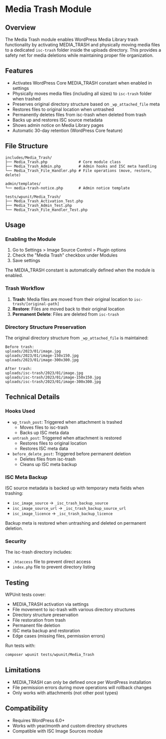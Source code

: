 # Media Trash Module

## Overview
The Media Trash module enables WordPress Media Library trash functionality by activating MEDIA_TRASH and physically moving media files to a dedicated `isc-trash` folder inside the uploads directory. This provides a safety net for media deletions while maintaining proper file organization.

## Features
- Activates WordPress Core MEDIA_TRASH constant when enabled in settings
- Physically moves media files (including all sizes) to `isc-trash` folder when trashed
- Preserves original directory structure based on `_wp_attached_file` meta
- Restores files to original location when untrashed
- Permanently deletes files from isc-trash when deleted from trash
- Backs up and restores ISC source metadata
- Shows admin notice on Media Library pages
- Automatic 30-day retention (WordPress Core feature)

## File Structure
```
includes/Media_Trash/
├── Media_Trash.php              # Core module class
├── Media_Trash_Admin.php        # Admin hooks and ISC meta handling
└── Media_Trash_File_Handler.php # File operations (move, restore, delete)

admin/templates/
└── media-trash-notice.php       # Admin notice template

tests/wpunit/Media_Trash/
├── Media_Trash_Activation_Test.php
├── Media_Trash_Admin_Test.php
└── Media_Trash_File_Handler_Test.php
```

## Usage

### Enabling the Module
1. Go to Settings > Image Source Control > Plugin options
2. Check the "Media Trash" checkbox under Modules
3. Save settings

The MEDIA_TRASH constant is automatically defined when the module is enabled.

### Trash Workflow
1. **Trash**: Media files are moved from their original location to `isc-trash/[original-path]`
2. **Restore**: Files are moved back to their original location
3. **Permanent Delete**: Files are deleted from `isc-trash`

### Directory Structure Preservation
The original directory structure from `_wp_attached_file` is maintained:

```
Before trash:
uploads/2023/01/image.jpg
uploads/2023/01/image-150x150.jpg
uploads/2023/01/image-300x300.jpg

After trash:
uploads/isc-trash/2023/01/image.jpg
uploads/isc-trash/2023/01/image-150x150.jpg
uploads/isc-trash/2023/01/image-300x300.jpg
```

## Technical Details

### Hooks Used
- `wp_trash_post`: Triggered when attachment is trashed
  - Moves files to isc-trash
  - Backs up ISC meta data
- `untrash_post`: Triggered when attachment is restored
  - Restores files to original location
  - Restores ISC meta data
- `before_delete_post`: Triggered before permanent deletion
  - Deletes files from isc-trash
  - Cleans up ISC meta backup

### ISC Meta Backup
ISC source metadata is backed up with temporary meta fields when trashing:
- `isc_image_source` → `_isc_trash_backup_source`
- `isc_image_source_url` → `_isc_trash_backup_source_url`
- `isc_image_licence` → `_isc_trash_backup_licence`

Backup meta is restored when untrashing and deleted on permanent deletion.

### Security
The isc-trash directory includes:
- `.htaccess` file to prevent direct access
- `index.php` file to prevent directory listing

## Testing
WPUnit tests cover:
- MEDIA_TRASH activation via settings
- File movement to isc-trash with various directory structures
- Directory structure preservation
- File restoration from trash
- Permanent file deletion
- ISC meta backup and restoration
- Edge cases (missing files, permission errors)

Run tests with:
```bash
composer wpunit tests/wpunit/Media_Trash
```

## Limitations
- MEDIA_TRASH can only be defined once per WordPress installation
- File permission errors during move operations will rollback changes
- Only works with attachments (not other post types)

## Compatibility
- Requires WordPress 6.0+
- Works with year/month and custom directory structures
- Compatible with ISC Image Sources module
